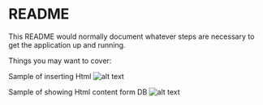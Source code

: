 # README

This README would normally document whatever steps are necessary to get the
application up and running.

Things you may want to cover:

Sample of inserting Html
![alt text](https://raw.github.com/nezirz/save_html/master/SaveHtml.png)

Sample of showing Html content form DB
![alt text](https://raw.github.com/nezirz/save_html/master/SaveHtml1.png)
